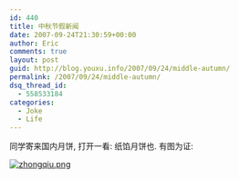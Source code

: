 ```yaml
---
id: 440
title: 中秋节假新闻
date: 2007-09-24T21:30:59+00:00
author: Eric
comments: true
layout: post
guid: http://blog.youxu.info/2007/09/24/middle-autumn/
permalink: /2007/09/24/middle-autumn/
dsq_thread_id:
  - 558533184
categories:
  - Joke
  - Life
---
```

同学寄来国内月饼, 打开一看: 纸馅月饼也. 有图为证:
  
[![zhongqiu.png](http://blog.youxu.info/wp-content/uploads/2007/09/zhongqiu.png)](http://blog.youxu.info/wp-content/uploads/2007/09/zhongqiu.png "zhongqiu.png")